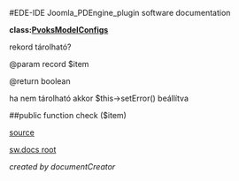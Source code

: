 #EDE-IDE Joomla_PDEngine_plugin
software documentation

**class:[PvoksModelConfigs](../PvoksModelConfigs.md)**



rekord tárolható?

@param record $item

@return boolean

ha nem tárolható akkor $this->setError() beállítva

##public function check ($item) 


[source](../../../admin/models/configs.php)

[sw.docs root](../)

*created by documentCreator*

